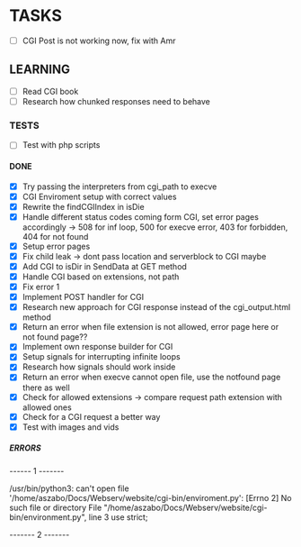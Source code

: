 # TASKS
- [ ] CGI Post is not working now, fix with Amr
## LEARNING

- [ ] Read CGI book
- [ ] Research how chunked responses need to behave

### TESTS

- [ ] Test with php scripts

#### DONE

- [x] Try passing the interpreters from cgi_path to execve
- [x] CGI Enviroment setup with correct values
- [x] Rewrite the findCGIIndex in isDie
- [x] Handle different status codes coming form CGI, set error pages accordingly -> 508 for inf loop, 500 for execve error, 403 for forbidden, 404 for not found
- [x] Setup error pages 
- [x] Fix child leak -> dont pass location and serverblock to CGI maybe
- [x] Add CGI to isDir in SendData at GET method
- [x] Handle CGI based on extensions, not path
- [x] Fix error 1
- [x] Implement POST handler for CGI
- [x] Research new approach for CGI response instead of the cgi_output.html method
- [x] Return an error when file extension is not allowed, error page here or not found page??
- [x] Implement own response builder for CGI
- [x] Setup signals for interrupting infinite loops
- [x] Research how signals should work inside
- [x] Return an error when execve cannot open file, use the notfound page there as well
- [x] Check for allowed extensions -> compare request path extension with allowed ones
- [x] Check for a CGI request a better way
- [x] Test with images and vids

##### ERRORS

------    1    -------


/usr/bin/python3: can't open file '/home/aszabo/Docs/Webserv/website/cgi-bin/enviroment.py': [Errno 2] No such file or directory
  File "/home/aszabo/Docs/Webserv/website/cgi-bin/environment.py", line 3
    use strict;


-------    2    -------